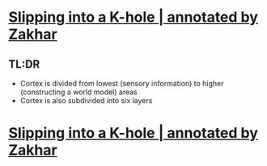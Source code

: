 # [Slipping into a K-hole | annotated by Zakhar](https://readwise.io/reader/shared/01gkza3w4pg4kw38bmgmpchvt2)
## TL:DR
- Cortex is divided from lowest (sensory information) to higher (constructing a world model) areas
- Cortex is also subdivided into six layers
# [Slipping into a K-hole | annotated by Zakhar](https://readwise.io/reader/shared/01gkza3w4pg4kw38bmgmpchvt2)